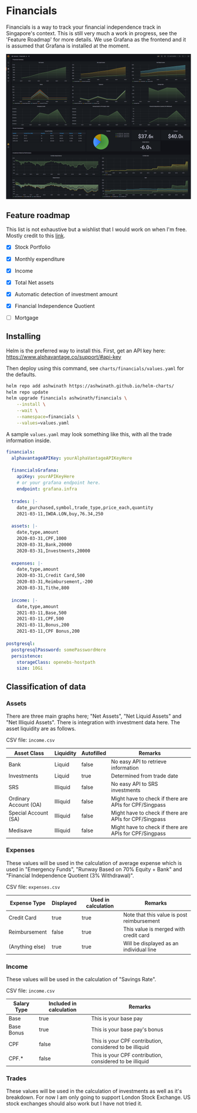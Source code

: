 # Financials

Financials is a way to track your financial independence track in Singapore's context. This is still very much a work in progress, see the 'Feature Roadmap' for more details. We use Grafana as the frontend and it is assumed that Grafana is installed at the moment.

![](./img/sample-screenshot.png)

## Feature roadmap

This list is not exhaustive but a wishlist that I would work on when I'm free. Mostly credit to this [link](https://www.reddit.com/r/singaporefi/comments/p9p668/the_vital_ratios_to_track_on_your_journey_to/).

- [x] Stock Portfolio
- [x] Monthly expenditure
- [x] Income
- [x] Total Net assets
- [x] Automatic detection of investment amount
- [x] Financial Independence Quotient
- [ ] Mortgage


## Installing

Helm is the preferred way to install this. First, get an API key here: https://www.alphavantage.co/support/#api-key

Then deploy using this command, see `charts/financials/values.yaml` for the defaults.

```bash
helm repo add ashwinath https://ashwinath.github.io/helm-charts/
helm repo update
helm upgrade financials ashwinath/financials \
    --install \
    --wait \
    --namespace=financials \
    --values=values.yaml
```

A sample `values.yaml` may look something like this, with all the trade information inside.

```yaml
financials:
  alphavantageAPIKey: yourAlphaVantageAPIKeyHere

  financialsGrafana:
    apiKey: yourAPIKeyHere
    # or your grafana endpoint here.
    endpoint: grafana.infra

  trades: |-
    date_purchased,symbol,trade_type,price_each,quantity
    2021-03-11,IWDA.LON,buy,76.34,250

  assets: |-
    date,type,amount
    2020-03-31,CPF,1000
    2020-03-31,Bank,20000
    2020-03-31,Investments,20000

  expenses: |-
    date,type,amount
    2020-03-31,Credit Card,500
    2020-03-31,Reimbursement,-200
    2020-03-31,Tithe,800

  income: |-
    date,type,amount
    2021-03-11,Base,500
    2021-03-11,CPF,500
    2021-03-11,Bonus,200
    2021-03-11,CPF Bonus,200

postgresql:
  postgresqlPassword: somePasswordHere
  persistence:
    storageClass: openebs-hostpath
    size: 10Gi
```

## Classification of data

### Assets

There are three main graphs here; "Net Assets", "Net Liquid Assets" and "Net Illiquid Assets". There is integration with investment data here. The asset liquidity are as follows.

CSV file: `income.csv`

| Asset Class           | Liquidity | Autofilled | Remarks                                                |
| --------------------- | --------- | ---------- | ------------------------------------------------------ |
| Bank                  | Liquid    | false      | No easy API to retrieve information                    |
| Investments           | Liquid    | true       | Determined from trade date                             |
| SRS                   | Illiquid  | false      | No easy API to SRS investments                         |
| Ordinary Account (OA) | Illiquid  | false      | Might have to check if there are APIs for CPF/Singpass |
| Special Account (SA)  | Illiquid  | false      | Might have to check if there are APIs for CPF/Singpass |
| Medisave              | Illiquid  | false      | Might have to check if there are APIs for CPF/Singpass |

### Expenses

These values will be used in the calculation of average expense which is used in "Emergency Funds", "Runway Based on 70% Equity + Bank" and "Financial Independence Quotient (3% Withdrawal)".

CSV file: `expenses.csv`

| Expense Type    | Displayed | Used in calculation | Remarks                                     |
| ----------------| --------- | ------------------- | ------------------------------------------- |
| Credit Card     | true      | true                | Note that this value is post reimbursement  |
| Reimbursement   | false     | true                | This value is merged with credit card       |
| (Anything else) | true      | true                | Will be displayed as an individual line     |

### Income

These values will be used in the calculation of "Savings Rate".

CSV file: `income.csv`

| Salary Type          | Included in calculation | Remarks                                                  |
| -------------------- | ----------------------- | -------------------------------------------------------- |
| Base                 | true                    | This is your base pay                                    |
| Base Bonus           | true                    | This is your base pay's bonus                            |
| CPF                  | false                   | This is your CPF contribution, considered to be illiquid |
| CPF.\*               | false                   | This is your CPF contribution, considered to be illiquid |

### Trades

These values will be used in the calculation of investments as well as it's breakdown. For now I am only going to support London Stock Exchange. US stock exchanges should also work but I have not tried it.
